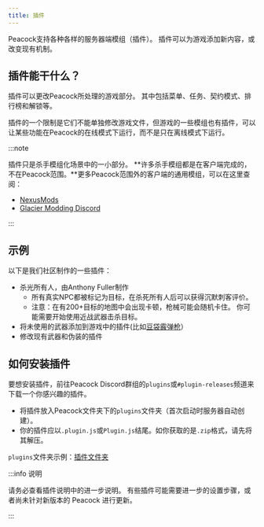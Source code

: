 ```yaml
---
title: 插件
---
```


Peacock支持各种各样的服务器端模组（插件）。 插件可以为游戏添加新内容，或改变现有机制。

## 插件能干什么？

插件可以更改Peacock所处理的游戏部分。
其中包括菜单、任务、契约模式、排行榜和解锁等。

插件的一个限制是它们不能单独修改游戏文件，但游戏的一些模组也有插件，可以让某些功能在Peacock的在线模式下运行，而不是只在离线模式下运行。

:::note

插件只是杀手模组化场景中的一小部分。 \*\*许多杀手模组都是在客户端完成的，不在Peacock范围。\*\*更多Peacock范围外的客户端的通用模组，可以在这里查阅：

- [NexusMods](https://www.nexusmods.com/hitman3)
- [Glacier Modding Discord](https://discord.com/invite/6UDtuYhZP6)

:::

## 示例

以下是我们社区制作的一些插件：

- 杀光所有人，由Anthony Fuller制作
  - 所有真实NPC都被标记为目标，在杀死所有人后可以获得沉默刺客评价。
  - 注意：在有200+目标的地图中会出现卡顿，枪械可能会随机卡住。 你可能需要开始使用近战武器击杀目标。
- 将未使用的武器添加到游戏中的插件(比如[豆袋霰弹枪](/img/wiki/beanbag_shotgun.png)）
- 修改现有武器和伪装的插件

## 如何安装插件

要想安装插件，前往Peacock Discord群组的`plugins`或`#plugin-releases`频道来下载一个你感兴趣的插件。

- 将插件放入Peacock文件夹下的`plugins`文件夹（首次启动时服务器自动创建）。
- 你的插件应以`.plugin.js`或`Plugin.js`结尾。如你获取的是`.zip`格式，请先将其解压。

`plugins`文件夹示例：[插件文件夹](/img/wiki/plugins_folder.png)

:::info 说明

请务必查看插件说明中的进一步说明。 有些插件可能需要进一步的设置步骤，或者尚未针对新版本的 Peacock 进行更新。

:::
